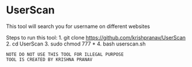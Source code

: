 # UserScan
This tool will search you for username on different websites

Steps to run this tool:
    1. git clone https://github.com/krishpranav/UserScan
    2. cd UserScan
    3. sudo chmod 777 *
    4. bash userscan.sh
    
    NOTE DO NOT USE THIS TOOL FOR ILLEGAL PURPOSE 
    TOOL IS CREATED BY KRISHNA PRANAV
    
